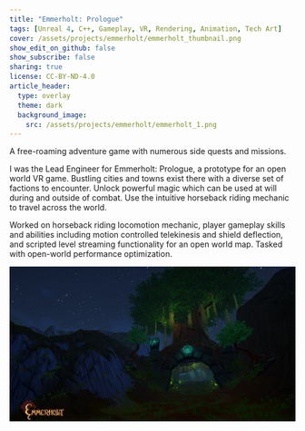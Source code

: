 ```yaml
---
title: "Emmerholt: Prologue"
tags: [Unreal 4, C++, Gameplay, VR, Rendering, Animation, Tech Art]
cover: /assets/projects/emmerholt/emmerholt_thumbnail.png
show_edit_on_github: false
show_subscribe: false
sharing: true
license: CC-BY-ND-4.0
article_header:
  type: overlay
  theme: dark
  background_image:
    src: /assets/projects/emmerholt/emmerholt_1.png
---
```


A free-roaming adventure game with numerous side quests and missions.

<!--more-->
I was the Lead Engineer for Emmerholt: Prologue, a prototype for an open world VR game. Bustling cities and towns exist there with a diverse set of factions to encounter. Unlock powerful magic which can be used at will during and outside of combat. Use the intuitive horseback riding mechanic to travel across the world.

Worked on horseback riding locomotion mechanic, player gameplay skills and abilities including motion controlled telekinesis and shield deflection, and scripted level streaming functionality for an open world map. Tasked with open-world performance optimization.

![image](/assets/projects/emmerholt/emmerholt_2.png)
